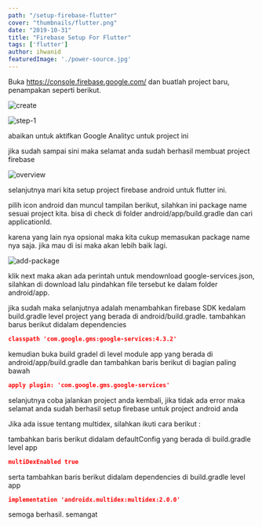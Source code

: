 ```yaml
---
path: "/setup-firebase-flutter"
cover: "thumbnails/flutter.png"
date: "2019-10-31"
title: "Firebase Setup For Flutter"
tags: ['flutter']
author: ihwanid
featuredImage: './power-source.jpg'
---
```

Buka https://console.firebase.google.com/ dan buatlah project baru, penampakan seperti berikut. 

![create](create.png)

![step-1](step-1.png)

abaikan untuk aktifkan Google Analityc untuk project ini

jika sudah sampai sini maka selamat anda sudah berhasil membuat project firebase

![overview](overview.png)

selanjutnya mari kita setup project firebase android untuk flutter ini. 

pilih icon android dan muncul tampilan berikut, silahkan ini package name sesuai project kita. bisa di check di folder android/app/build.gradle dan cari applicationId.

karena yang lain nya opsional maka kita cukup memasukan package name nya saja. jika mau di isi maka akan lebih baik lagi. 

![add-package](add-package.png)

klik next maka akan ada perintah untuk mendownload google-services.json, silahkan di download lalu pindahkan file tersebut ke dalam folder android/app.

jika sudah maka selanjutnya adalah menambahkan firebase SDK kedalam build.gradle level project yang berada di android/build.gradle. tambahkan barus berikut didalam dependencies

```json
classpath 'com.google.gms:google-services:4.3.2'
```

kemudian buka build gradel di level module app yang berada di android/app/build.gradle dan tambahkan baris berikut di bagian paling bawah

```json
apply plugin: 'com.google.gms.google-services'
```

selanjutnya coba jalankan project anda kembali, jika tidak ada error maka selamat anda sudah berhasil setup firebase untuk project android anda

Jika ada issue tentang multidex, silahkan ikuti cara berikut :

tambahkan baris berikut didalam defaultConfig yang berada di build.gradle level app
```json
multiDexEnabled true
```

serta tambahkan baris berikut didalam dependencies di build.gradle level app
```json
implementation 'androidx.multidex:multidex:2.0.0'
```

semoga berhasil. semangat

